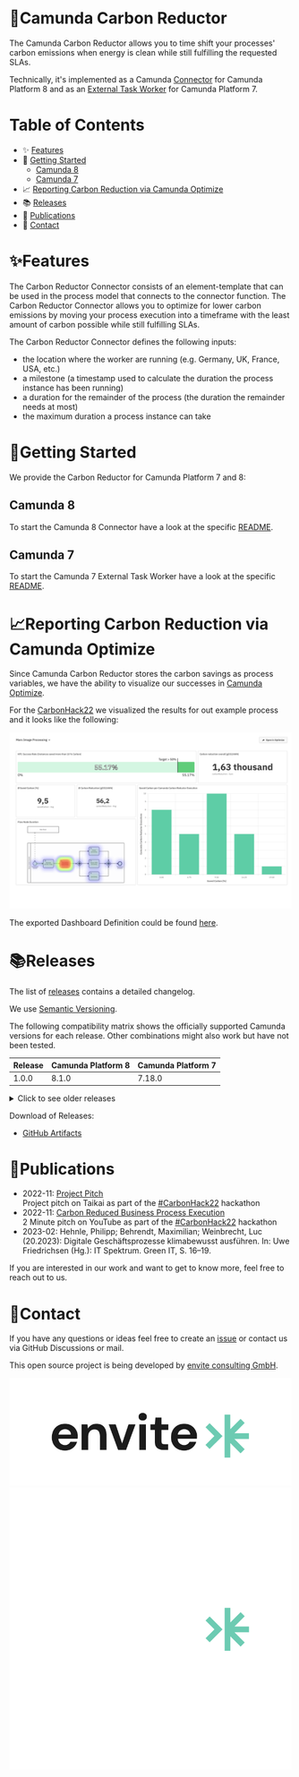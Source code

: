 # 🌱Camunda Carbon Reductor

The Camunda Carbon Reductor allows you to time shift your processes' carbon emissions when energy is clean while still fulfilling the requested SLAs.

Technically, it's implemented as a Camunda [Connector](https://docs.camunda.io/docs/components/connectors/introduction-to-connectors/) for Camunda Platform 8 and as an [External Task Worker](https://docs.camunda.org/manual/latest/user-guide/process-engine/external-tasks/) for Camunda Platform 7.

# Table of Contents

* ✨ [Features](#features)
* 🚀 [Getting Started](#getting-started)
  * [Camunda 8](#camunda-8)
  * [Camunda 7](#camunda-7)
* 📈 [Reporting Carbon Reduction via Camunda Optimize](#reporting-carbon-reduction-via-camunda-optimize)
* 📚 [Releases](#releases)
* 📆 [Publications](#publications)
* 📨 [Contact](#contact)

# ✨Features

The Carbon Reductor Connector consists of an element-template that can be used in the process 
model that connects to the connector function. The Carbon Reductor Connector allows you to
optimize for lower carbon emissions by moving your process execution into a timeframe with the least amount 
of carbon possible while still fulfilling SLAs.

The Carbon Reductor Connector defines the following inputs:

- the location where the worker are running (e.g. Germany, UK, France, USA, etc.)
- a milestone (a timestamp used to calculate the duration the process instance has been running)
- a duration for the remainder of the process (the duration the remainder needs at most)
- the maximum duration a process instance can take

# 🚀Getting Started

We provide the Carbon Reductor for Camunda Platform 7 and 8:

## Camunda 8

To start the Camunda 8 Connector have a look at the specific [README](./camunda-carbon-reductor-c8/README.md).

## Camunda 7

To start the Camunda 7 External Task Worker have a look at the specific [README](./camunda-carbon-reductor-c7/README.md).

# 📈Reporting Carbon Reduction via Camunda Optimize

Since Camunda Carbon Reductor stores the carbon savings as process variables, 
we have the ability to visualize our successes in [Camunda Optimize](https://camunda.com/de/platform/optimize/).

For the [CarbonHack22](https://taikai.network/gsf/hackathons/carbonhack22/projects/cl9czuvwy65500401uzm9hfwbs9/idea) 
we visualized the results for out example process and it looks like the following: 

![CarbonHack22 Dashboard](assets/CarbonHack22-Camunda-Optimize-Dashboard.png)

The exported Dashboard Definition could be found [here](assets/optimize-dashboard-definition.json).

# 📚Releases

The list of [releases](https://github.com/envite-consulting/camunda-carbon-reductor/releases) contains a detailed changelog.

We use [Semantic Versioning](https://semver.org/).

The following compatibility matrix shows the officially supported Camunda versions for each release.
Other combinations might also work but have not been tested.

| Release | Camunda Platform 8 | Camunda Platform 7 |
|---------|--------------------|--------------------|
| 1.0.0   | 8.1.0              | 7.18.0             |

<details>
<summary>Click to see older releases</summary>

| Release | Camunda Platform 8 | Camunda Platform 7 |
|---------|--------------------|--------------------|
| 1.0.0   | 8.1.0              | 7.18.0             |
</details>

Download of Releases:
* [GitHub Artifacts](https://github.com/envite-consulting/camunda-carbon-reductor/releases)


# 📆Publications

* 2022-11: [Project Pitch](https://taikai.network/gsf/hackathons/carbonhack22/projects/cl9czuvwy65500401uzm9hfwbs9/idea)  
  Project pitch on Taikai as part of the [#CarbonHack22](https://greensoftware.foundation/articles/carbonhack22) hackathon
* 2022-11: [Carbon Reduced Business Process Execution](https://youtu.be/sGW5MJoOxPk)  
  2 Minute pitch on YouTube as part of the [#CarbonHack22](https://greensoftware.foundation/articles/carbonhack22) hackathon
* 2023-02: Hehnle, Philipp; Behrendt, Maximilian; Weinbrecht, Luc (20.2023): Digitale Geschäftsprozesse klimabewusst ausführen. In: Uwe Friedrichsen (Hg.): IT Spektrum. Green IT, S. 16–19.

If you are interested in our work and want to get to know more, feel free to reach out to us.

# 📨Contact

If you have any questions or ideas feel free to create an [issue](https://github.com/envite-consulting/carbonaware-process-automation/discussions/issues) or contact us via GitHub Discussions or mail.

This open source project is being developed by [envite consulting GmbH](https://envite.de).

![envite consulting GmbH](assets/envite-black.png#gh-light-mode-only)
![envite consulting GmbH](assets/envite-white.png#gh-dark-mode-only)
